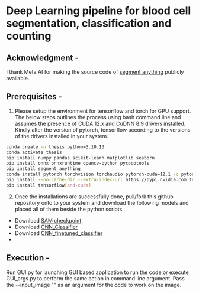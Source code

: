 # Deep Learning pipeline for blood cell segmentation, classification and counting

## Acknowledgment - 

I thank Meta AI for making the source code of [segment anything](https://github.com/facebookresearch/segment-anything) publicly available.

## Prerequisites -

1. Please setup the environment for tensorflow and torch for GPU support. The below steps outlines the process using bash command line and assumes the presence of CUDA 12.x and CuDNN 8.9 drivers installed. Kindly alter the version of pytorch, tensorflow according to the versions of the drivers installed in your system.
   
```bash
conda create -n thesis python=3.10.13
conda activate thesis
pip install numpy pandas scikit-learn matplotlib seaborn
pip install onnx onnxruntime opencv-python pycocotools
pip install segment_anything
conda install pytorch torchvision torchaudio pytorch-cuda=12.1 -c pytorch -c nvidia
pip install --no-cache-dir --extra-index-url https://pypi.nvidia.com tensorrt-libs==8.6.1
pip install tensorflow[and-cuda]
```

2. Once the installations are successfully done, pull/fork this github repository onto to your system and download the following models and placed all of them beside the python scripts.

- Download [SAM checkpoint](https://dl.fbaipublicfiles.com/segment_anything/sam_vit_h_4b8939.pth).
- Download [CNN_Classifier](https://drive.google.com/file/d/15vL5UkgOWLVVuaVif6HiBUaeEuzXcrvZ/view?usp=drive_link)
- Download [CNN_finetuned_classifier](https://drive.google.com/file/d/1QDYEOpvdG4XISQFKLT7RocRzSU_7yHlo/view?usp=drive_link)
- 
## Execution - 

Run GUI.py for launching GUI based application to run the code or execute GUI_args.py to perform the same action in command line argument. Pass the --input_image "<image-to-examine>" as an argument for the code to work on the image.
